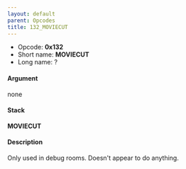 ```yaml
---
layout: default
parent: Opcodes
title: 132_MOVIECUT
---
```


-   Opcode: **0x132**
-   Short name: **MOVIECUT**
-   Long name: ?

#### Argument

none

#### Stack

  
**MOVIECUT**

#### Description

Only used in debug rooms. Doesn't appear to do anything.
